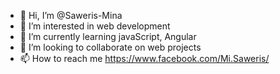 - 👋 Hi, I’m @Saweris-Mina
- 👀 I’m interested in web development 
- 🌱 I’m currently learning javaScript, Angular
- 💞️ I’m looking to collaborate on web projects
- 📫 How to reach me https://www.facebook.com/Mi.Saweris/

<!---
Saweris-Mina/Saweris-Mina is a ✨ special ✨ repository because its `README.md` (this file) appears on your GitHub profile.
You can click the Preview link to take a look at your changes.
--->
